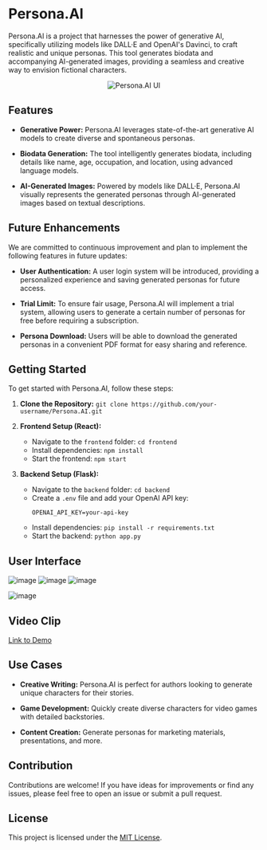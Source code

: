 # Persona.AI

Persona.AI is a project that harnesses the power of generative AI, specifically utilizing models like DALL·E and OpenAI's Davinci, to craft realistic and unique personas. This tool generates biodata and accompanying AI-generated images, providing a seamless and creative way to envision fictional characters.

<p align="center">
  <img src="https://github.com/MVK2803/Persona.Ai/assets/90597530/fdaeab38-560d-4cd9-9233-482ba235d003" alt="Persona.AI UI" />
</p>

## Features

- **Generative Power:** Persona.AI leverages state-of-the-art generative AI models to create diverse and spontaneous personas.
  
- **Biodata Generation:** The tool intelligently generates biodata, including details like name, age, occupation, and location, using advanced language models.

- **AI-Generated Images:** Powered by models like DALL·E, Persona.AI visually represents the generated personas through AI-generated images based on textual descriptions.

## Future Enhancements

We are committed to continuous improvement and plan to implement the following features in future updates:

- **User Authentication:** A user login system will be introduced, providing a personalized experience and saving generated personas for future access.

- **Trial Limit:** To ensure fair usage, Persona.AI will implement a trial system, allowing users to generate a certain number of personas for free before requiring a subscription.

- **Persona Download:** Users will be able to download the generated personas in a convenient PDF format for easy sharing and reference.

## Getting Started

To get started with Persona.AI, follow these steps:

1. **Clone the Repository:** `git clone https://github.com/your-username/Persona.AI.git`

2. **Frontend Setup (React):**
   - Navigate to the `frontend` folder: `cd frontend`
   - Install dependencies: `npm install`
   - Start the frontend: `npm start`

3. **Backend Setup (Flask):**
   - Navigate to the `backend` folder: `cd backend`
   - Create a `.env` file and add your OpenAI API key:
     ```
     OPENAI_API_KEY=your-api-key
     ```
   - Install dependencies: `pip install -r requirements.txt`
   - Start the backend: `python app.py`

## User Interface
![image](https://github.com/MVK2803/Persona.Ai/assets/90597530/541ce7ba-a2a0-4ad2-8923-49d1c24717bd)
![image](https://github.com/MVK2803/Persona.Ai/assets/90597530/fdc5c2b6-24d4-4228-b16e-58ab27ea38f8)
![image](https://github.com/MVK2803/Persona.Ai/assets/90597530/a4200e69-575e-4979-aad5-2e64c7a55638)

![image](https://github.com/MVK2803/Persona.Ai/assets/90597530/b9d8b988-9062-44ea-9e6c-1048d863eb61)


## Video Clip

[Link to Demo](https://drive.google.com/file/d/1tyfhV7rJettfBh8EXF0TztdC4SGIH5Fj/view?usp=sharing)


## Use Cases

- **Creative Writing:** Persona.AI is perfect for authors looking to generate unique characters for their stories.

- **Game Development:** Quickly create diverse characters for video games with detailed backstories.

- **Content Creation:** Generate personas for marketing materials, presentations, and more.

## Contribution

Contributions are welcome! If you have ideas for improvements or find any issues, please feel free to open an issue or submit a pull request.

## License

This project is licensed under the [MIT License](LICENSE).
